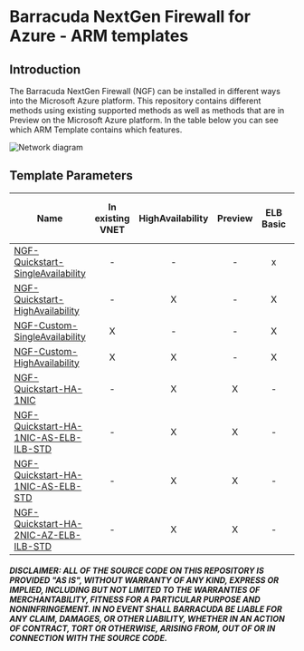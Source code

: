 # Barracuda NextGen Firewall for Azure - ARM templates

## Introduction

The Barracuda NextGen Firewall (NGF) can be installed in different ways into the Microsoft Azure platform. This repository contains different methods using existing supported methods as well as methods that are in Preview on the Microsoft Azure platform. In the table below you can see which ARM Template contains which features.

![Network diagram](https://raw.githubusercontent.com/jvhoof/ngf-azure-templates/master/NGF-Quickstart-HA-1NIC/images/ngf-ha.png)

## Template Parameters
| Name | In existing VNET | HighAvailability | Preview | ELB Basic | ELB Standard | ILB with HA Ports | Availability Zones | 1 NIC | 2 NIC
|---|:---:|:---:|:---:|:---:|:---:|:---:|:---:|:---:|:---:
| [NGF-Quickstart-SingleAvailability](https://github.com/jvhoof/ngf-azure-templates/tree/master/NGF-Quickstart-SingleAvailability) | - | - | - | x | - | - | - | - | - 
| [NGF-Quickstart-HighAvailability](https://github.com/jvhoof/ngf-azure-templates/tree/master/NGF-Quickstart-HighAvailability) | - | X | - | X | - | - | - | - | - 
| [NGF-Custom-SingleAvailability](https://github.com/jvhoof/ngf-azure-templates/tree/master/NGF-Custom-SingleAvailability) | X | - | - | X | - | - | - | - | - 
| [NGF-Custom-HighAvailability](https://github.com/jvhoof/ngf-azure-templates/tree/master/NGF-Custom-HighAvailability) | X | X | - | X | - | - | - | - | - 
| [NGF-Quickstart-HA-1NIC](https://github.com/jvhoof/ngf-azure-templates/tree/master/NGF-Quickstart-HA-1NIC) | - | X | X | - | X | X | X | X | - 
| [NGF-Quickstart-HA-1NIC-AS-ELB-ILB-STD](https://github.com/jvhoof/ngf-azure-templates/tree/master/NGF-Quickstart-HA-1NIC-AS-ELB-ILB-STD) | - | X | X | - | X | X | - | X | - 
| [NGF-Quickstart-HA-1NIC-AS-ELB-STD](https://github.com/jvhoof/ngf-azure-templates/tree/master/NGF-Quickstart-HA-1NIC-AS-ELB-STD) | - | X | X | - | X | - | - | X | - 
| [NGF-Quickstart-HA-2NIC-AZ-ELB-ILB-STD](https://github.com/jvhoof/ngf-azure-templates/tree/master/NGF-Quickstart-HA-2NIC-AZ-ELB-ILB-STD) | - | X | X | - | X | X | X | X | X 

##### DISCLAIMER: ALL OF THE SOURCE CODE ON THIS REPOSITORY IS PROVIDED "AS IS", WITHOUT WARRANTY OF ANY KIND, EXPRESS OR IMPLIED, INCLUDING BUT NOT LIMITED TO THE WARRANTIES OF MERCHANTABILITY, FITNESS FOR A PARTICULAR PURPOSE AND NONINFRINGEMENT. IN NO EVENT SHALL BARRACUDA BE LIABLE FOR ANY CLAIM, DAMAGES, OR OTHER LIABILITY, WHETHER IN AN ACTION OF CONTRACT, TORT OR OTHERWISE, ARISING FROM, OUT OF OR IN CONNECTION WITH THE SOURCE CODE. #####
